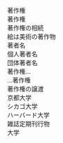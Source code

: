 <div style="break-after: page"></div>
<div style="break-after: page"></div>
<span data-index="$,[ち,[null,ちょさくけん]]">著作権</span><div style="break-after: page"></div>
<div style="break-after: page"></div>
<div style="break-after: page"></div>
<div style="break-after: page"></div>
<div style="break-after: page"></div>
<span data-index="$,[ち,null]"><span data-index="seeAlso,$,[ち,null],[ち,知的財産権]">著作権</span></span><div style="break-after: page"></div>
<div style="break-after: page"></div>
<div style="break-after: page"></div>
<div style="break-after: page"></div>
<div style="break-after: page"></div>
<div style="break-after: page"></div>
<div style="break-after: page"></div>
<div style="break-after: page"></div>
<div style="break-after: page"></div>
<div style="break-after: page"></div>
<div style="break-after: page"></div>
<div style="break-after: page"></div>
著作権の相続<span data-index="$,[ち,著作権,[――の相続,ちょさくけんのそうぞく]]"><span><span data-index="seeAlso,$,[ち,著作権,――の相続],[そ,相続,一身専属]"><div style="break-after: page"></div>
<span data-index="$,[え,[null,え]]"><span data-index="see,$,[え,null],[は,美術の著作物]">絵</span></span>は<span data-index="$,[は,[null,びじゅつのちょさくぶつ]]">美術の著作物</span><div style="break-after: page"></div>
<div style="break-after: page"></div>
<div style="break-after: page"></div>
<span data-index="seeAlso,$,[ち,null],[こ,個人著者名]"><span data-index="seeAlso,$,[ち,null],[た,団体著者名]"><span data-index="$,[ち,[null,ちょしゃめい]]">著者名</span></span></span><div style="break-after: page"></div>
<span data-index="$,[こ,[null,こじんちょしゃめい]]">個人著者名</span><div style="break-after: page"></div>
<span data-index="$,[た,[null,だんたいちょしゃめい]]">団体著者名</span><div style="break-after: page"></div>
<div style="break-after: page"></div>
<div style="break-after: page"></div>
<div style="break-after: page"></div>
<div style="break-after: page"></div>
<div style="break-after: page"></div>
<div style="break-after: page"></div>
<span data-index="range,$,[ち,null],r0">著作権</span>…<div style="break-after: page"></div>
<div style="break-after: page"></div>
…著作権<span data-index="/range,r0"></span><div style="break-after: page"></div>
<div style="break-after: page"></div>
<div style="break-after: page"></div>
<div style="break-after: page"></div>
<div style="break-after: page"></div>
<div style="break-after: page"></div>
<div style="break-after: page"></div>
著作権の譲渡<span data-index="$,[ち,著作権,[――の譲渡,ちょさくけんのじょうと]]"></span><div style="break-after: page"></div>
<div style="break-after: page"></div>
<div style="break-after: page"></div>
<span data-index="$,[き,[null,きょうとだいがく]]">京都大学</span><div style="break-after: page"></div>
<span data-index="$,[し,[null,しかごだいがく]]">シカゴ大学</span><div style="break-after: page"></div>
<span data-index="$,[は,[null,はーばーどだいがく]]">ハーバード大学</span><div style="break-after: page"></div>
<span data-index="see,$,[さ,[null,ざっし]],[ち,逐次刊行物,定期刊行物]">雑誌</span><span data-index="$,[ち,[逐次刊行物,ちくじかんこうぶつ],[null,ていきかんこうぶつ]]">定期刊行物</span><div style="break-after: page"></div>
<span data-index="see,$,[た,[null,だいがく]],[き,京都大学]"><span data-index="see,$,[た,null],[し,シカゴ大学]"><span data-index="see,$,[た,null],[は,ハーバード大学]">大学</span></span></span><div style="break-after: page"></div>
<div style="break-after: page"></div>